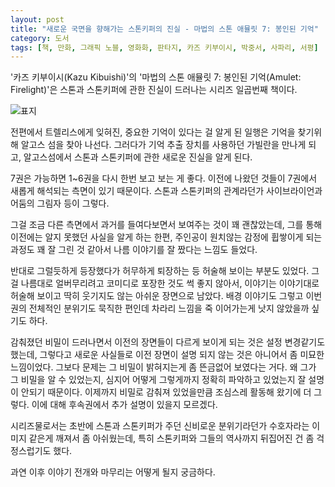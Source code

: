```yaml
---
layout: post
title: "새로운 국면을 향해가는 스톤키퍼의 진실 - 마법의 스톤 애뮬릿 7: 봉인된 기억"
category: 도서
tags: [책, 만화, 그래픽 노블, 영화화, 판타지, 카즈 키부이시, 박중서, 사파리, 서평]
---
```


'카즈 키부이시(Kazu Kibuishi)'의
'마법의 스톤 애뮬릿 7: 봉인된 기억(Amulet: Firelight)'은
스톤과 스톤키퍼에 관한 진실이 드러나는 시리즈 일곱번째 책이다.

![표지](https://lh3.googleusercontent.com/yLZskCtVarP3u-m5-VPXvBjrfUL7Epag11a_HVOlQ1oH1IOd-Xq-TWM-IWmG4V2ox_N5a34OZAFGhg=s480)

전편에서 트렐리스에게 잊혀진, 중요한 기억이 있다는 걸 알게 된 일행은
기억을 찾기위해 알고스 섬을 찾아 나선다.
그러다가 기억 추출 장치를 사용하던 가빌란을 만나게 되고,
알고스섬에서 스톤과 스톤키퍼에 관한 새로운 진실을 알게 된다.

7권은 가능하면 1~6권을 다시 한번 보고 보는 게 좋다.
이전에 나왔던 것들이 7권에서 새롭게 해석되는 측면이 있기 때문이다.
스톤과 스톤키퍼의 관계라던가
사이브라이언과 어둠의 그림자 등이 그렇다.

그걸 조금 다른 측면에서 과거를 들여다보면서 보여주는 것이 꽤 괜찮았는데,
그를 통해 이전에는 알지 못했던 사실을 알게 하는 한편,
주인공이 원치않는 감정에 휩쌓이게 되는 과정도 꽤 잘 그린 것 같아서
나름 이야기를 잘 짰다는 느낌도 들었다.

반대로 그럴듯하게 등장했다가 허무하게 퇴장하는 등 허술해 보이는 부분도 있었다.
그걸 나름대로 얼버무리려고 코미디로 포장한 것도 썩 좋지 않아서,
이야기는 이야기대로 허술해 보이고 딱히 웃기지도 않는 아쉬운 장면으로 남았다.
배경 이야기도 그렇고 이번권의 전체적인 분위기도 묵직한 편인데
차라리 느낌을 죽 이어가는게 낫지 않았을까 싶기도 하다.

감춰졌던 비밀이 드러나면서 이전의 장면들이 다르게 보이게 되는 것은 설정 변경같기도 했는데,
그렇다고 새로운 사실들로 이전 장면이 설명 되지 않는 것은 아니어서 좀 미묘한 느낌이었다.
그보다 문제는 그 비밀이 밝혀지는게 좀 뜬금없어 보였다는 거다.
왜 그가 그 비밀을 알 수 있었는지,
심지어 어떻게 그렇게까지 정확히 파악하고 있었는지 잘 설명이 안되기 때문이다.
이제까지 비밀로 감춰져 있었을만큼 조심스레 활동해 왔기에 더 그렇다.
이에 대해 후속권에서 추가 설명이 있을지 모르겠다.

시리즈물로서는 초반에 스톤과 스톤키퍼가 주던 신비로운 분위기라던가
수호자라는 이미지 같은게 깨져서 좀 아쉬웠는데,
특히 스톤키퍼와 그들의 역사까지 뒤집어진 건 좀 걱정스럽기도 했다.

과연 이후 이야기 전개와 마무리는 어떻게 될지 궁금하다.

